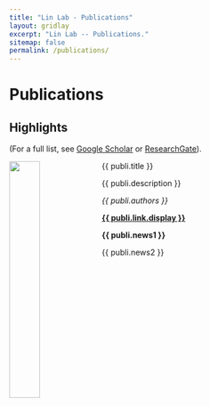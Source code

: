 ```yaml
---
title: "Lin Lab - Publications"
layout: gridlay
excerpt: "Lin Lab -- Publications."
sitemap: false
permalink: /publications/
---
```



# Publications

## Highlights

(For a full list, see [Google Scholar](https://scholar.google.com/citations?user=VSlcvLoAAAAJ&hl=en) or [ResearchGate](https://www.researchgate.net/profile/Xubo_Lin)).

  <pubtit>{{ publi.title }}</pubtit>
  <img src="{{ site.url }}{{ site.baseurl }}/images/Publications/{{ publi.image }}" class="img-responsive" width="33%" style="float: left" />
  <p>{{ publi.description }}</p>
  <p><em>{{ publi.authors }}</em></p>
  <p><strong><a href="{{ publi.link.url }}">{{ publi.link.display }}</a></strong></p>
  <p class="text-danger"><strong> {{ publi.news1 }}</strong></p>
  <p> {{ publi.news2 }}</p>

